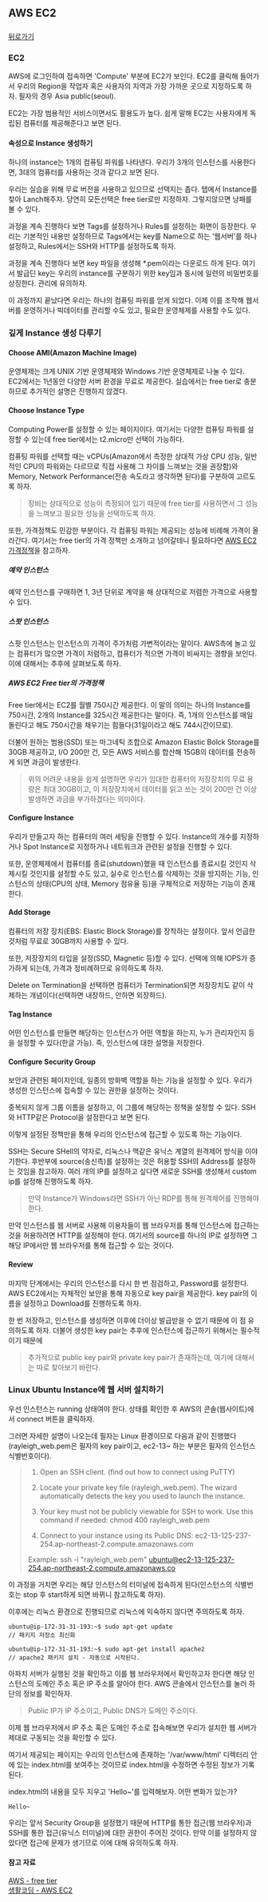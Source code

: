 ## AWS EC2

#####   

[뒤로가기](/aws/README.md)  

### EC2

AWS에 로그인하여 접속하면 'Compute' 부분에 EC2가 보인다. EC2를 클릭해 들어가서 우리의 Region을 작업자 혹은 사용자의 지역과 가장 가까운 곳으로 지정하도록 하자. 필자의 경우 Asia public(seoul). 

EC2는 가장 범용적인 서비스이면서도 활용도가 높다. 쉽게 말해 EC2는 사용자에게 독립된 컴퓨터를 제공해준다고 보면 된다.  

#### 속성으로 Instance 생성하기  

하나의 instance는 1개의 컴퓨팅 파워를 나타낸다. 우리가 3개의 인스턴스를 사용한다면, 3대의 컴퓨터를 사용하는 것과 같다고 보면 된다.  

우리는 실습을 위해 무료 버전을 사용하고 있으므로 선택지는 좁다. 탭에서 Instance를 찾아 Lanch해주자. 당연히 모든선택은 free tier로만 지정하자. 그렇지않으면 낭패를 볼 수 있다.   

과정을 계속 진행하다 보면 Tags를 설정하거나 Rules를 설정하는 화면이 등장한다. 우리는 기본적인 내용만 설정하므로 Tags에서는 key를 Name으로 하는 '웹서버'를 하나 설정하고, Rules에서는 SSH와 HTTP를 설정하도록 하자.  

과정을 계속 진행하다 보면 key 파일을 생성해 \*.pem이라는 다운로드 하게 된다. 여기서 발급딘 key는 우리의 instance를 구분하기 위한 key임과 동시에 일련의 비밀번호를 상징한다. 관리에 유의하자.  

이 과정까지 끝났다면 우리는 하나의 컴퓨팅 파워를 얻게 되었다. 이제 이를 조작해 웹서버를 운영하거나 빅데이터를 관리할 수도 있고, 필요한 운영체제를 사용할 수도 있다.  

### 깊게 Instance 생성 다루기

#### Choose AMI(Amazon Machine Image)  

운영체제는 크게 UNIX 기반 운영체제와 Windows 기반 운영체제로 나눌 수 있다. EC2에서는 1년동안 다양한 서버 환경을 무료로 제공한다. 실습에서는 free tier로 충분하므로 추가적인 설명은 진행하지 않겠다.  

#### Choose Instance Type  

Computing Power를 설정할 수 있는 페이지이다. 여기서는 다양한 컴퓨팅 파워를 설정할 수 있는데 free tier에서는 t2.micro만 선택이 가능하다.  

컴퓨팅 파워를 선택할 때는 vCPUs(Amazon에서 측정한 상대적 가상 CPU 성능, 일반적인 CPU의 파워와는 다르므로 직접 사용해 그 차이를 느껴보는 것을 권장함)와 Memory, Network Performance(전송 속도라고 생각하면 된다)를 구분하여 고르도록 하자.  

> 장비는 상대적으로 성능이 측정되어 있기 때문에 free tier를 사용하면서 그 성능을 느껴보고 필요한 성능을 선택하도록 하자.  

또한, 가격정책도 민감한 부분이다. 각 컴퓨팅 파워는 제공되는 성능에 비례해 가격이 올라간다. 여기서는 free tier의 가격 정책만 소개하고 넘어갈테니 필요하다면 [AWS EC2 가격정책](https://aws.amazon.com/ko/ec2/pricing/)을 참고하자.  

##### 예약 인스턴스  

예약 인스턴스를 구매하면 1, 3년 단위로 계약을 해 상대적으로 저렴한 가격으로 사용할 수 있다.  

##### 스팟 인스턴스  

스팟 인스턴스는 인스턴스의 가격이 주가처럼 가변적이라는 말이다. AWS측에 놀고 있는 컴퓨터가 많으면 가격이 저렴하고, 컴퓨터가 적으면 가격이 비싸지는 경향을 보인다. 이에 대해서는 추후에 살펴보도록 하자.  

##### AWS EC2 Free tier의 가격정책  

Free tier에서는 EC2를 월별 750시간 제공한다. 이 말의 의미는 하나의 Instance를 750시간, 2개의 Instance를 325시간 제공한다는 말이다. 즉, 1개의 인스턴스를 매일 돌린다고 해도 750시간을 채우기는 힘들다(31일이라고 해도 744시간이므로).  

더불어 원하는 범용(SSD) 또는 마그네틱 조합으로 Amazon Elastic Bolck Storage를 30GB 제공하고, I/O 200만 건, 모든 AWS 서비스를 합산해 15GB의 데이터를 전송하게 되면 과금이 발생한다.  

> 위의 어려운 내용을 쉽게 설명하면 우리가 임대한 컴퓨터의 저장장치의 무료 용량은 최대 30GB이고, 이 저장장치에서 데이터를 읽고 쓰는 것이 200만 건 이상 발생하면 과금을 부가하겠다는 의미이다.  

#### Configure Instance  

우리가 만들고자 하는 컴퓨터의 여러 세팅을 진행할 수 있다. Instance의 개수를 지정하거나 Spot Instance로 지정하거나 네트워크과 관련된 설정을 진행할 수 있다.  

또한, 운영체제에서 컴퓨터를 종료(shutdown)했을 때 인스턴스를 종료시킬 것인지 삭제시킬 것인지를 설정할 수도 있고, 실수로 인스턴스를 삭제하는 것을 방지하는 기능, 인스턴스의 상태(CPU의 상태, Memory 점유율 등)을 구체적으로 저장하는 기능이 존재한다.  

#### Add Storage  

컴퓨터의 저장 장치(EBS: Elastic Block Storage)를 장착하는 설정이다. 앞서 언급한 것처럼 무료로 30GB까지 사용할 수 있다.  

또한, 저장장치의 타입을 설정(SSD, Magnetic 등)할 수 있다. 선택에 의해 IOPS가 증가하게 되는데, 가격과 정비례하므로 유의하도록 하자.  

Delete on Termination을 선택하면 컴퓨터가 Termination되면 저장장치도 같이 삭제하는 개념이다(선택하면 내장하드, 안하면 외장하드).   

#### Tag Instance  

어떤 인스턴스를 만들면 해당하는 인스턴스가 어떤 역할을 하는지, 누가 관리자인지 등을 설정할 수 있다(한글 가능). 즉, 인스턴스에 대한 설명을 저장한다.  

#### Configure Security Group  

보안과 관련된 페이지인데, 일종의 방화벽 역할을 하는 기능을 설정할 수 있다. 우리가 생성한 인스턴스에 접속할 수 있는 권한을 설정하는 것이다.  

중복되지 않게 그룹 이름을 설정하고, 이 그룹에 해당하는 정책을 설정할 수 있다. SSH와 HTTP같은 Protocol을 설정한다고 보면 된다.  

이렇게 설정된 정책만을 통해 우리의 인스턴스에 접근할 수 있도록 하는 기능이다.  

SSH는 Secure SHell의 약자로, 리눅스나 맥같은 유닉스 계열의 원격제어 방식을 이야기한다. 후반부에 source(송신측)를 설정하는 것은 허용할 SSH의 Address를 설정하는 것임을 참고하자. 여러 개의 IP를 설정하고 싶다면 새로운 SSH를 생성해서 custom ip를 설정해 진행하도록 하자.   

> 만약 Instance가 Windows라면 SSH가 아닌 RDP를 통해 원격제어를 진행해야 한다.  

만약 인스턴스를 웹 서버로 사용해 이용자들이 웹 브라우저를 통해 인스턴스에 접근하는 것을 허용하려면 HTTP를 설정해야 한다. 여기서의 source를 하나의 IP로 설정하면 그 해당 IP에서만 웹 브라우저를 통해 접근할 수 있는 것이다.  

#### Review  

마지막 단계에서는 우리의 인스턴스를 다시 한 번 점검하고, Password를 설정한다. AWS EC2에서는 자체적인 보안을 통해 자동으로 key pair을 제공한다. key pair의 이름을 설정하고 Download를 진행하도록 하자.  

한 번 저장하고, 인스턴스를 생성하면 이후에 더이상 발급받을 수 없기 때문에 이 점 유의하도록 하자. 더불어 생성한 key pair는 추후에 인스턴스에 접근하기 위해서는 필수적이기 때문에 

> 추가적으로 public key pair와 private key pair가 존재하는데, 여기에 대해서는 따로 찾아보기 바란다.  

### Linux Ubuntu Instance에 웹 서버 설치하기  

우선 인스턴스는 running 상태여야 한다. 상태를 확인한 후 AWS의 콘솔(웹사이트)에서 connect 버튼을 클릭하자.  

그러면 자세한 설명이 나오는데 필자는 Linux 환경이므로 다음과 같이 진행했다(rayleigh_web.pem은 필자의 key pair이고, ec2-13~ 하는 부분은 필자의 인스턴스 식별번호이다).  

> 1. Open an SSH client. (find out how to connect using PuTTY)
>
> 2. Locate your private key file (rayleigh_web.pem). The wizard automatically detects the key you used to launch the instance.
>
> 3. Your key must not be publicly viewable for SSH to work. Use this command if needed:
> chmod 400 rayleigh_web.pem
>
> 4. Connect to your instance using its Public DNS:
> ec2-13-125-237-254.ap-northeast-2.compute.amazonaws.com
>
> Example: ssh -i "rayleigh_web.pem" ubuntu@ec2-13-125-237-254.ap-northeast-2.compute.amazonaws.co  

이 과정을 거치면 우리는 해당 인스턴스의 터미널에 접속하게 된다(인스턴스의 식별번호는 stop 후 start하게 되면 바뀌니 참고하도록 하자).  

이후에는 리눅스 환경으로 진행되므로 리눅스에 익숙하지 않다면 주의하도록 하자.  

```
ubuntu@ip-172-31-31-193:~$ sudo apt-get update  
// 패키지 저장소 최신화

ubuntu@ip-172-31-31-193:~$ sudo apt-get install apache2
// apache2 패키지 설치 - 자동으로 시작된다.  
```
  

아파치 서버가 실행된 것을 확인하고 이를 웹 브라우저에서 확인하고자 한다면 해당 인스턴스의 도메인 주소 혹은 IP 주소를 알아야 한다. AWS 콘솔에서 인스턴스를 눌러 하단의 정보를 확인하자.  

> Public IP가 IP 주소이고, Public DNS가 도메인 주소이다.  

이제 웹 브라우저에서 IP 주소 혹은 도메인 주소로 접속해보면 우리가 설치한 웹 서버가 제대로 구동되는 것을 확인할 수 있다.  

여기서 제공되는 페이지는 우리의 인스턴스에 존재하는 '/var/www/html' 디렉터리 안에 있는 index.html를 보여주는 것이므로 index.html을 수정하면 수정된 정보가 기록된다.  

index.html의 내용을 모두 지우고 'Hello~'를 입력해보자. 어떤 변화가 있는가?  

```
Hello~
```
  
우리는 앞서 Security Group을 설정했기 때문에 HTTP를 통한 접근(웹 브라우저)과 SSH를 통한 접근(유닉스 터미널)에 대한 권한이 주어진 것이다. 만약 이를 설정하지 않았다면 접근에 문제가 생기므로 이에 대해 유의하도록 하자.  

#### 참고 자료  

[AWS - free tier](https://aws.amazon.com/ko/free/)  
[생활코딩 - AWS EC2](https://opentutorials.org/course/2717/11274)  

